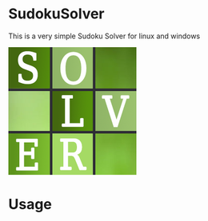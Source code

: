
# SudokuSolver

This is a very simple Sudoku Solver for linux and windows

  ![alt text](https://github.com/vtflosa/SudokuSolver/blob/main/SudokuSolver/SudokuSolver.png?raw=true)


# Usage

